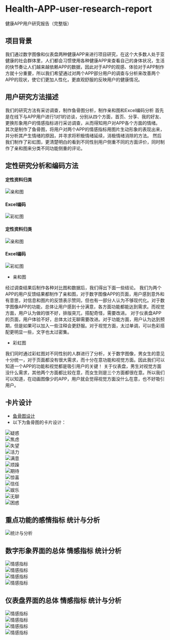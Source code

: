 # Health-APP-user-research-report
健康APP用户研究报告（完整版）
## 项目背景
我们通过数字图像和仪表盘两种健康APP来进行项目研究，在这个大多数人处于亚健康的社会群体里，人们都会习惯使用各种健康APP来查看自己的身体状况，生活的快节奏让人们越来越依赖APP的数据，因此对于APP的观感、体验对于APP制作方就十分重要，所以我们希望通过对两个APP部分用户的调查与分析来改善两个APP的现状，使它们更加人性化，更直观舒服的反映用户的健康情况。
## 用户研究方法描述
我们的研究方法有采访调查，制作鱼骨图分析，制作亲和图和Excel编码分析
首先是在线下与APP用户进行1对1的访谈，分别从四个方面，首页、分享、我的好友、更换形象用户的情感指标进行采访调查，从而得知用户对APP各个方面的情绪。
其次是制作了鱼骨图，将用户对两个APP的情感指标用图片生动形象的表现出来，并分析其产生情绪的原因，并寻求将积极情绪延续，消极情绪消除的方法。
然后我们制作了彩虹图，更清楚明白的看到不同性别用户侧重不同的方面评价，同时制作了亲和图来分类不同功能侧重的评论。
## 定性研究分析和编码方法
#### 定性资料归类
![亲和图](a.jpg)</br>
#### Excel编码
![彩虹图](b.png)</br>

#### 定性资料归类
![亲和图](c.jpg)</br>
#### Excel编码
![彩虹图](d.png)</br>
- 亲和图

经过调查结果后制作各种对比图和数据后，我们得出下面一些结论。
我们为两个APP的用户反馈结果都制作了亲和图，对于数字图像APP的页面，用户感到意外和有意思，对信息和图片的反馈表示赞同，但也有一部分人认为不够现代化。对于数字图像APP的功能，总体让用户感到十分满意，各方面功能都能达到需求。而视觉方面，用户认为做的很不好，排版突兀，搭配奇怪，需要改进。
对于仪表盘APP的页面，用户体验不好，总体太过无聊需要改进。对于功能方面，用户认为达到预期，但是如果可以加入一些注释会更舒服。对于视觉方面，太过单调，可以色彩搭配更明显一些，文字也太过密集。

- 彩虹图

我们同时通过彩虹图对不同性别的人群进行了分析，关于数字图像，男女生的意见十分统一，对于页面都没有很大需求，而十分在意功能和视觉方面。因此我们可以知道一个APP的功能和视觉都是吸引用户的关键！
关于仪表盘，男生对视觉方面没什么需求，其他两个方面都比较在意，而女生则是三个方面都很在意。所以我们可以知道，在动画图像少的APP，用户就会觉得视觉方面没什么在意，也不好吸引用户。
## 卡片设计
- [鱼骨图设计](http://naotu.baidu.com/file/b2a12c2257beedcf25f16f0b46a2d50f)
- 以下为鱼骨图的卡片设计：</br>

![疑惑](1.png)</br>
![焦虑](2.jpg)</br>
![失望](3.jpg)</br>
![活力](4.jpg)</br>
![满意](5.jpg)</br>
![烦躁](6.jpg)</br>
![期待](7.png)</br>
![惊喜](8.png)</br>
![信任](9.jpg)</br>
![娱乐](0.png)</br>
![无聊](12.png)</br>
![困惑](11.jpg)</br>

## 重点功能的感情指标 统计与分析
![统计与分析](55.png)</br>
## 数字形象界面的总体 情感指标 统计分析
![情感指标](21.png)</br>
![情感指标](22.png)</br>
![情感指标](23.png)</br>
![情感指标](24.png)</br>
## 仪表盘界面的总体 情感指标 统计与分析
![情感指标](31.png)</br>
![情感指标](32.png)</br>
![情感指标](33.png)</br>
![情感指标](34.png)</br>
